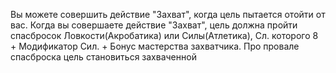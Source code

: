 Вы можете совершить действие "Захват", когда цель пытается отойти от вас. Когда вы совершаете действие "Захват", цель должна пройти спасбросок Ловкости(Акробатика) или Силы(Атлетика), Сл. которого 8 + Модификатор Сил. + Бонус мастерства захватчика. Про провале спасброска цель становиться захваченной